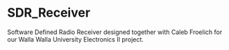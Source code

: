 # SDR_Receiver
Software Defined Radio Receiver designed together with Caleb Froelich for our Walla Walla University Electronics II project.

